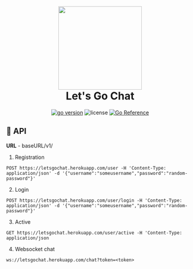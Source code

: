 <h1 align="center">
  <img src="https://raw.githubusercontent.com/create-go-app/cli/master/.github/images/cgapp_logo%402x.png" width="224px"/><br/>
  Let's Go Chat
</h1>

<p align="center"><a href="https://pkg.go.dev/github.com/create-go-app/cli/v3?tab=doc" target="_blank"><img src="https://img.shields.io/badge/Go-1.17+-00ADD8?style=for-the-badge&logo=go" alt="go version" /></a>&nbsp;<img src="https://img.shields.io/badge/license-apache_2.0-red?style=for-the-badge&logo=none" alt="license" />&nbsp;<a href="https://pkg.go.dev/github.com/kokhno-nikolay/lets-go-chat"><img src="https://pkg.go.dev/badge/github.com/kokhno-nikolay/lets-go-chat.svg" alt="Go Reference"></a></p>

##  ‍🚀 API
<b>URL</b> - baseURL/v1/
1) Registration
```
POST https://letsgochat.herokuapp.com/user -H 'Content-Type: application/json' -d '{"username":"someusername","password":"random-password"}'
```
2) Login
```
POST https://letsgochat.herokuapp.com/user/login -H 'Content-Type: application/json' -d '{"username":"someusername","password":"random-password"}'
```
3) Active
```
GET https://letsgochat.herokuapp.com/user/active -H 'Content-Type: application/json
```
4) Websocket chat
```
ws://letsgochat.herokuapp.com/chat?token=<token>
```